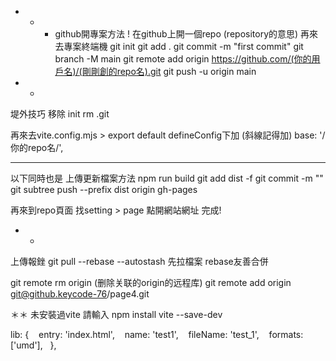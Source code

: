 * * * github開專案方法 !
在github上開一個repo (repository的意思)
再來去專案終端機
git init
git add .
git commit -m "first commit"
git branch -M main
git remote add origin https://github.com/(你的用戶名)/(剛剛創的repo名).git
git push -u origin main

* * 
堤外技巧
移除 init
rm .git

再來去vite.config.mjs > export default defineConfig下加 (斜線記得加)
base: '/你的repo名/', 
* * * 
以下同時也是 上傳更新檔案方法
npm run build
git add dist -f
git commit -m ""
git subtree push --prefix dist origin gh-pages

再來到repo頁面 找setting > page
點開網站網址
完成!

* *
上傳報銼 
git pull --rebase --autostash 先拉檔案 rebase友善合併

git remote rm origin (删除关联的origin的远程库)
git remote add origin git@github.keycode-76/page4.git

＊＊
未安裝過vite 請輸入 
npm install vite --save-dev

lib: {
   entry: 'index.html',
   name: 'test1',
   fileName: 'test_1',
   formats:['umd'],
  },

